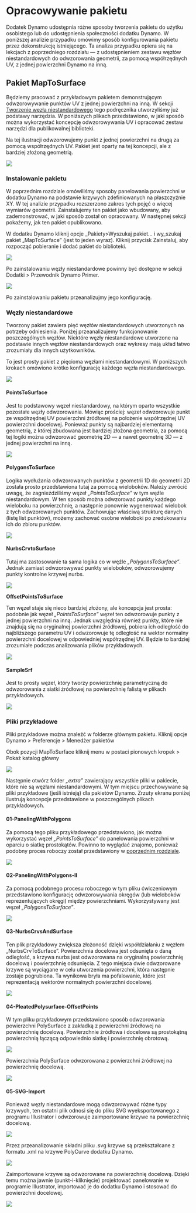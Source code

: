 # Opracowywanie pakietu

Dodatek Dynamo udostępnia różne sposoby tworzenia pakietu do użytku osobistego lub do udostępnienia społeczności dodatku Dynamo. W poniższej analizie przypadku omówimy sposób konfigurowania pakietu przez dekonstrukcję istniejącego. Ta analiza przypadku opiera się na lekcjach z poprzedniego rozdziału — z udostępnieniem zestawu węzłów niestandardowych do odwzorowania geometrii, za pomocą współrzędnych UV, z jednej powierzchni Dynamo na inną.

## Pakiet MapToSurface

Będziemy pracować z przykładowym pakietem demonstrującym odwzorowywanie punktów UV z jednej powierzchni na inną. W sekcji [Tworzenie węzła niestandardowego](../10\_custom-nodes/10-2\_creating.md) tego podręcznika utworzyliśmy już podstawy narzędzia. W poniższych plikach przedstawiono, w jaki sposób można wykorzystać koncepcję odwzorowywania UV i opracować zestaw narzędzi dla publikowalnej biblioteki.

Na tej ilustracji odwzorowujemy punkt z jednej powierzchni na drugą za pomocą współrzędnych UV. Pakiet jest oparty na tej koncepcji, ale z bardziej złożoną geometrią.

![](../images/6-2/3/uvMap.jpg)

### Instalowanie pakietu

W poprzednim rozdziale omówiliśmy sposoby panelowania powierzchni w dodatku Dynamo na podstawie krzywych zdefiniowanych na płaszczyźnie XY. W tej analizie przypadku rozszerzono zakres tych pojęć o więcej wymiarów geometrii. Zainstalujemy ten pakiet jako wbudowany, aby zademonstrować, w jaki sposób został on opracowany. W następnej sekcji pokażemy, jak ten pakiet opublikowano.

W dodatku Dynamo kliknij opcje _Pakiety>Wyszukaj pakiet... i wy_szukaj pakiet „MapToSurface” (jest to jeden wyraz). Kliknij przycisk Zainstaluj, aby rozpocząć pobieranie i dodać pakiet do biblioteki.

![](../images/6-2/3/developpackage-installpackage01.jpg)

Po zainstalowaniu węzły niestandardowe powinny być dostępne w sekcji Dodatki > Przewodnik Dynamo Primer.

![](../images/6-2/3/developpackage-installpackage02(1)(1).jpg)

Po zainstalowaniu pakietu przeanalizujmy jego konfigurację.

### Węzły niestandardowe

Tworzony pakiet zawiera pięć węzłów niestandardowych utworzonych na potrzeby odniesienia. Poniżej przeanalizujemy funkcjonowanie poszczególnych węzłów. Niektóre węzły niestandardowe utworzone na podstawie innych węzłów niestandardowych oraz wykresy mają układ łatwo zrozumiały dla innych użytkowników.

To jest prosty pakiet z pięcioma węzłami niestandardowymi. W poniższych krokach omówiono krótko konfigurację każdego węzła niestandardowego.

![](../images/6-2/3/developpackage-customnodes01(1)(1).jpg)

#### **PointsToSurface**

Jest to podstawowy węzeł niestandardowy, na którym oparto wszystkie pozostałe węzły odwzorowania. Mówiąc prościej: węzeł odwzorowuje punkt ze współrzędnej UV powierzchni źródłowej na położenie współrzędnej UV powierzchni docelowej. Ponieważ punkty są najbardziej elementarną geometrią, z której zbudowana jest bardziej złożona geometria, za pomocą tej logiki można odwzorować geometrię 2D — a nawet geometrię 3D — z jednej powierzchni na inną.

![](../images/6-2/3/developpackage-pointToSurface.jpg)

#### **PolygonsToSurface**

Logika wydłużania odwzorowanych punktów z geometrii 1D do geometrii 2D została prosto przedstawiona tutaj za pomocą wieloboków. Należy zwrócić uwagę, że zagnieździliśmy węzeł _„PointsToSurface”_ w tym węźle niestandardowym. W ten sposób można odwzorować punkty każdego wieloboku na powierzchnię, a następnie ponownie wygenerować wielobok z tych odwzorowanych punktów. Zachowując właściwą strukturę danych (listę list punktów), możemy zachować osobne wieloboki po zredukowaniu ich do zbioru punktów.

![](../images/6-2/3/developpackage-polygonsToSurface.jpg)

#### **NurbsCrvtoSurface**

Tutaj ma zastosowanie ta sama logika co w węźle _„PolygonsToSurface”_. Jednak zamiast odwzorowywać punkty wieloboków, odwzorowujemy punkty kontrolne krzywej nurbs.

![](../images/6-2/3/developpackage-nurbsCrvtoSurface.jpg)

**OffsetPointsToSurface**

Ten węzeł staje się nieco bardziej złożony, ale koncepcja jest prosta: podobnie jak węzeł _„PointsToSurface”_ węzeł ten odwzorowuje punkty z jednej powierzchni na inną. Jednak uwzględnia również punkty, które nie znajdują się na oryginalnej powierzchni źródłowej, pobiera ich odległość do najbliższego parametru UV i odwzorowuje tę odległość na wektor normalny powierzchni docelowej w odpowiedniej współrzędnej UV. Będzie to bardziej zrozumiałe podczas analizowania plików przykładowych.

![](../images/6-2/3/developpackage-OffsetPointsToSurface.jpg)

#### **SampleSrf**

Jest to prosty węzeł, który tworzy powierzchnię parametryczną do odwzorowania z siatki źródłowej na powierzchnię falistą w plikach przykładowych.

![](../images/6-2/3/developpackage-sampleSrf.jpg)

### Pliki przykładowe

Pliki przykładowe można znaleźć w folderze głównym pakietu. Kliknij opcje Dynamo > Preferencje > Menedżer pakietów

Obok pozycji MapToSurface kliknij menu w postaci pionowych kropek > Pokaż katalog główny

![](../images/6-2/3/developpackage-examplefiles01.jpg)

Następnie otwórz folder _„extra”_ zawierający wszystkie pliki w pakiecie, które nie są węzłami niestandardowymi. W tym miejscu przechowywane są pliki przykładowe (jeśli istnieją) dla pakietów Dynamo. Zrzuty ekranu poniżej ilustrują koncepcje przedstawione w poszczególnych plikach przykładowych.

#### **01-PanelingWithPolygons**

Za pomocą tego pliku przykładowego przedstawiono, jak można wykorzystać węzeł _„PointsToSurface”_ do panelowania powierzchni w oparciu o siatkę prostokątów. Powinno to wyglądać znajomo, ponieważ podobny proces roboczy został przedstawiony w [poprzednim rozdziale](../10\_custom-nodes/10-2\_creating.md).

![](../images/6-2/3/developpackage-samplefile01.jpg)

#### **02-PanelingWithPolygons-II**

Za pomocą podobnego procesu roboczego w tym pliku ćwiczeniowym przedstawiono konfigurację odwzorowywania okręgów (lub wieloboków reprezentujących okręgi) między powierzchniami. Wykorzystywany jest węzeł _„PolygonsToSurface”_.

![](../images/6-2/3/developpackage-samplefile02.jpg)

#### **03-NurbsCrvsAndSurface**

Ten plik przykładowy zwiększa złożoność dzięki współdziałaniu z węzłem „NurbsCrvToSurface”. Powierzchnia docelowa jest odsunięta o daną odległość, a krzywa nurbs jest odwzorowana na oryginalną powierzchnię docelową i powierzchnię odsunięcia. Z tego miejsca dwie odwzorowane krzywe są wyciągane w celu utworzenia powierzchni, która następnie zostaje pogrubiona. Ta wynikowa bryła ma pofalowanie, które jest reprezentacją wektorów normalnych powierzchni docelowej.

![](../images/6-2/3/developpackage-samplefile03.jpg)

#### **04-PleatedPolysurface-OffsetPoints**

W tym pliku przykładowym przedstawiono sposób odwzorowania powierzchni PolySurface z zakładką z powierzchni źródłowej na powierzchnię docelową. Powierzchnie źródłowa i docelowa są prostokątną powierzchnią łączącą odpowiednio siatkę i powierzchnię obrotową.

![](../images/6-2/3/developpackage-samplefile04a.jpg)

Powierzchnia PolySurface odwzorowana z powierzchni źródłowej na powierzchnię docelową.

![](../images/6-2/3/developpackage-samplefile04b.jpg)

#### **05-SVG-Import**

Ponieważ węzły niestandardowe mogą odwzorowywać różne typy krzywych, ten ostatni plik odnosi się do pliku SVG wyeksportowanego z programu Illustrator i odwzorowuje zaimportowane krzywe na powierzchnię docelową.

![](../images/6-2/3/developpackage-samplefile05a.jpg)

Przez przeanalizowanie składni pliku .svg krzywe są przekształcane z formatu .xml na krzywe PolyCurve dodatku Dynamo.

![](../images/6-2/3/developpackage-samplefile05b.jpg)

Zaimportowane krzywe są odwzorowane na powierzchnię docelową. Dzięki temu można jawnie (punkt-i-kliknięcie) projektować panelowanie w programie Illustrator, importować je do dodatku Dynamo i stosować do powierzchni docelowej.

![](../images/6-2/3/developpackage-samplefile05c.jpg)
